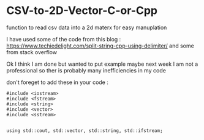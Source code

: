 # CSV-to-2D-Vector-C-or-Cpp
function to read csv data into a 2d materx for easy manuplation  

I have used some of the code from this blog : https://www.techiedelight.com/split-string-cpp-using-delimiter/ 
and some from stack overflow

Ok I think I am done but wanted to put example maybe next week
I am not a professional so ther is probably many inefficiencies in my code

don't foreget to add these in your code :
```
#include <iostream>
#include <fstream>
#include <string>
#include <vector>
#include <sstream>


using std::cout, std::vector, std::string, std::ifstream;
```
